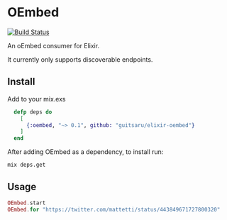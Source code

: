 OEmbed
======
[![Build Status](https://travis-ci.org/guitsaru/elixir-oembed.png?branch=master)](https://travis-ci.org/guitsaru/elixir-oembed)

An oEmbed consumer for Elixir.

It currently only supports discoverable endpoints.

Install
-------

Add to your mix.exs

```elixir
  defp deps do
    [
      {:oembed, "~> 0.1", github: "guitsaru/elixir-oembed"}
    ]
  end
```

After adding OEmbed as a dependency, to install run:

```console
mix deps.get
```

Usage
-----

```elixir
OEmbed.start
OEmbed.for "https://twitter.com/mattetti/status/443849671727800320"
```
